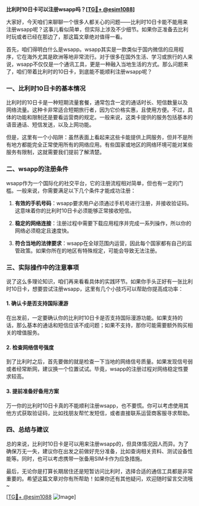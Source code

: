 **比利时10日卡可以注册wsapp吗？[[TG💪+ @esim1088](https://t.me/s/esim1088)]**

大家好，今天咱们来聊聊一个很多人都关心的问题——比利时10日卡能不能用来注册wsapp呢？这事儿看似简单，但实际上涉及不少细节。如果你正准备去比利时玩或者已经在那边了，那这篇文章绝对值得一看。

首先，咱们得明白什么是wsapp。wsapp其实是一款类似于国内微信的应用程序，它在海外尤其是欧洲等地非常流行。对于很多在国外生活、学习或旅行的人来说，wsapp不仅仅是一个通讯工具，更是一种融入当地生活的方式。那么问题来了，咱们带着比利时的10日卡，到底能不能顺利注册wsapp呢？

### 一、比利时10日卡的基本情况

比利时的10日卡是一种短期流量套餐，通常包含一定的通话时长、短信数量以及网络流量。这种卡非常适合短期旅行者，因为它价格实惠，且使用方便。不过，具体的功能和限制还是要看运营商的规定。一般来说，这类卡提供的服务包括基本的语音通话、短信发送，以及上网功能。

但是，这里有一个小陷阱：虽然表面上看起来这些卡能提供上网服务，但并不是所有地方都能完全正常使用所有的网络应用。有些国家或地区的网络环境可能对某些服务有限制，这就需要我们提前了解清楚。

### 二、wsapp的注册条件

wsapp作为一个国际化的社交平台，它的注册流程相对简单，但也有一定的门槛。一般来说，你需要满足以下几个条件才能成功注册：

1. **有效的手机号码**：wsapp要求用户必须通过手机号进行注册，并接收验证码。这意味着你的比利时10日卡必须能够正常接收短信。
   
2. **稳定的网络连接**：注册过程中需要下载应用程序并完成一系列操作，所以你的网络必须稳定且速度快。
   
3. **符合当地的法律要求**：wsapp在全球范围内运营，因此每个国家都有自己的监管政策。如果你所在的地区有特殊规定，可能会导致无法注册。

### 三、实际操作中的注意事项

说了这么多理论知识，咱们再来看看具体的实践环节。如果你手头正好有一张比利时10日卡，想要尝试注册wsapp，这里有几个小技巧可以帮助你提高成功率：

#### 1. 确认卡是否支持国际漫游

在出发前，一定要确认你的比利时10日卡是否支持国际漫游功能。如果支持的话，那么基本的通话和短信应该不成问题；如果不支持，那你可能需要额外购买相关的增值服务。

#### 2. 检查网络信号强度

到了比利时之后，首先要做的就是检查一下当地的网络信号质量。如果发现信号弱或者经常断网，建议换一个位置试试。毕竟，wsapp的注册过程对网络稳定性要求较高。

#### 3. 提前准备好备用方案

万一你的比利时10日卡真的不能顺利注册wsapp，也不要慌。你可以考虑使用其他方式获取验证码，比如找朋友帮忙发短信，或者直接联系运营商客服寻求帮助。

### 四、总结与建议

总的来说，比利时10日卡是可以用来注册wsapp的，但具体情况因人而异。为了确保万无一失，建议你在出发之前做好充分准备，比如查询相关资料、测试设备性能等。同时，也可以考虑携带一张备用SIM卡作为应急措施。

最后，无论你是打算长期居住还是短暂访问比利时，选择合适的通信工具都是非常重要的。希望这篇文章对你有所帮助！如果你还有其他疑问，欢迎随时留言交流哦~

[[TG💪+ @esim1088](https://t.me/s/esim1088) ![Image](https://i.postimg.cc/4NQfJmqS/Snipaste-2025-05-13-00-14-12.png)]